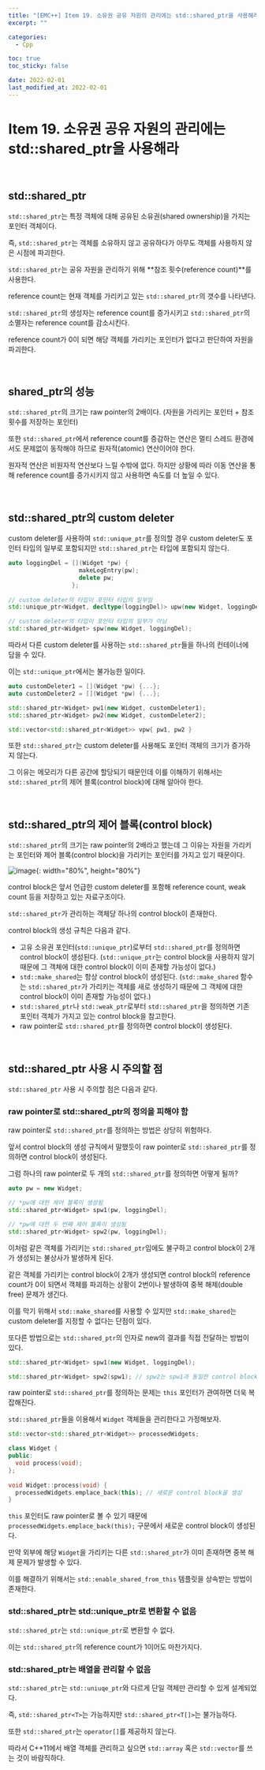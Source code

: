 ```yaml
---
title: "[EMC++] Item 19. 소유권 공유 자원의 관리에는 std::shared_ptr을 사용해라"
excerpt: ""

categories:
  - Cpp

toc: true
toc_sticky: false

date: 2022-02-01
last_modified_at: 2022-02-01
---
```


# Item 19. 소유권 공유 자원의 관리에는 std::shared_ptr을 사용해라

<br>

## std::shared_ptr

`std::shared_ptr`는 특정 객체에 대해 공유된 소유권(shared ownership)을 가지는 포인터 객체이다.

즉, `std::shared_ptr`는 객체를 소유하지 않고 공유하다가 아무도 객체를 사용하지 않은 시점에 파괴한다.

`std::shared_ptr`는 공유 자원을 관리하기 위해 **참조 횟수(reference count)**를 사용한다.

reference count는 현재 객체를 가리키고 있는 `std::shared_ptr`의 갯수를 나타낸다.

`std::shared_ptr`의 생성자는 reference count를 증가시키고 `std::shared_ptr`의 소멸자는 reference count를 감소시킨다.

reference count가 0이 되면 해당 객체를 가리키는 포인터가 없다고 판단하여 자원을 파괴한다.

<br>

## shared_ptr의 성능

`std::shared_ptr`의 크기는 raw pointer의 2배이다. (자원을 가리키는 포인터 + 참조 횟수를 저장하는 포인터)

또한 `std::shared_ptr`에서 reference count를 증감하는 연산은 멀티 스레드 환경에서도 문제없이 동작해야 하므로 원자적(atomic) 연산이어야 한다.

원자적 연산은 비원자적 연산보다 느릴 수밖에 없다. 하지만 상황에 따라 이동 연산을 통해 reference count를 증가시키지 않고 사용하면 속도를 더 높일 수 있다.

<br>

## std::shared_ptr의 custom deleter

custom deleter를 사용하여 `std::unique_ptr`를 정의할 경우 custom deleter도 포인터 타입의 일부로 포함되지만 `std::shared_ptr`는 타입에 포함되지 않는다.

```cpp
auto loggingDel = [](Widget *pw) {
                    makeLogEntry(pw);
                    delete pw;
                  };
 
// custom deleter의 타입이 포인터 타입의 일부임
std::unique_ptr<Widget, decltype(loggingDel)> upw(new Widget, loggingDel);

// custom deleter의 타입이 포인터 타입의 일부가 아님
std::shared_ptr<Widget> spw(new Widget, loggingDel);
```

따라서 다른 custom deleter를 사용하는 `std::shared_ptr`들을 하나의 컨테이너에 담을 수 있다.

이는 `std::unique_ptr`에서는 불가능한 일이다.

```cpp
auto customDeleter1 = [](Widget *pw) {...};
auto customDeleter2 = [](Widget *pw) {...};

std::shared_ptr<Widget> pw1(new Widget, customDeleter1);
std::shared_ptr<Widget> pw2(new Widget, customDeleter2);

std::vector<std::shared_ptr<Widget>> vpw{ pw1, pw2 }
```

또한 `std::shared_ptr`는 custom deleter를 사용해도 포인터 객체의 크기가 증가하지 않는다.

그 이유는 메모리가 다른 공간에 할당되기 때문인데 이를 이해하기 위해서는 `std::shared_ptr`의 제어 블록(control block)에 대해 알아야 한다.

<br>

## std::shared_ptr의 제어 블록(control block)

`std::shared_ptr`의 크기는 raw pointer의 2배라고 했는데 그 이유는 자원을 가리키는 포인터와 제어 블록(control block)을 가리키는 포인터를 가지고 있기 때문이다.

![image](https://user-images.githubusercontent.com/34677157/151982915-5042cd21-d5e9-4cbf-afe0-8f3193cc2210.png){: width="80%", height="80%"}

control block은 앞서 언급한 custom deleter를 포함해 reference count, weak count 등을 저장하고 있는 자료구조이다.

`std::shared_ptr`가 관리하는 객체당 하나의 control block이 존재한다.

control block의 생성 규칙은 다음과 같다.

- 고유 소유권 포인터(`std::unique_ptr`)로부터 `std::shared_ptr`를 정의하면 control block이 생성된다. (`std::unique_ptr`는 control block을 사용하지 않기 때문에 그 객체에 대한 control block이 이미 존재할 가능성이 없다.)
- `std::make_shared`는 항상 control block이 생성된다. (`std::make_shared` 함수는 `std::shared_ptr`가 가리키는 객체를 새로 생성하기 때문에 그 객체에 대한 control block이 이미 존재할 가능성이 없다.)
- `std::shared_ptr`나 `std::weak_ptr`로부터 `std::shared_ptr`을 정의하면 기존 포인터 객체가 가지고 있는 control block을 참고한다.
- raw pointer로 `std::shared_ptr`를 정의하면 control block이 생성된다.

<br>

## std::shared_ptr 사용 시 주의할 점

`std::shared_ptr` 사용 시 주의할 점은 다음과 같다.

### raw pointer로 std::shared_ptr의 정의을 피해야 함

raw pointer로 `std::shared_ptr`를 정의하는 방법은 상당히 위험하다.

앞서 control block의 생성 규칙에서 말했듯이 raw pointer로 `std::shared_ptr`를 정의하면 control block이 생성된다.

그럼 하나의 raw pointer로 두 개의 `std::shared_ptr`를 정의하면 어떻게 될까?

```cpp
auto pw = new Widget;

// *pw에 대한 제어 블록이 생성됨
std::shared_ptr<Widget> spw1(pw, loggingDel); 

// *pw에 대한 두 번째 제어 블록이 생성됨
std::shared_ptr<Widget> spw2(pw, loggingDel);
```

이처럼 같은 객체를 가리키는 `std::shared_ptr`임에도 불구하고 control block이 2개가 생성되는 불상사가 발생하게 된다.

같은 객체를 가리키는 control block이 2개가 생성되면 control block의 reference count가 0이 되면서 객체를 파괴하는 상황이 2번이나 발생하여 중복 해제(double free) 문제가 생긴다.

이를 막기 위해서 `std::make_shared`를 사용할 수 있지만 `std::make_shared`는 custom deleter를 지정할 수 없다는 단점이 있다.

또다른 방법으로는 `std::shared_ptr`의 인자로 new의 결과를 직접 전달하는 방법이 있다.

```cpp
std::shared_ptr<Widget> spw1(new Widget, loggingDel);

std::shared_ptr<Widget> spw2(spw1); // spw2는 spw1과 동일한 control block을 사용
```

raw pointer로 `std::shared_ptr`를 정의하는 문제는 `this` 포인터가 관여하면 더욱 복잡해진다.

`std::shared_ptr`들을 이용해서 `Widget` 객체들을 관리한다고 가정해보자.

```cpp
std::vector<std::shared_ptr<Widget>> processedWidgets;

class Widget {
public:
  void process(void);
};
 
void Widget::process(void) {
  processedWidgets.emplace_back(this); // 새로운 control block을 생성
}
```

`this` 포인터도 raw pointer로 볼 수 있기 때문에 `processedWidgets.emplace_back(this);` 구문에서 새로운 control block이 생성된다.

만약 외부에 해당 `Widget`을 가리키는 다른 `std::shared_ptr`가 이미 존재하면 중복 해제 문제가 발생할 수 있다.

이를 해결하기 위해서는 `std::enable_shared_from_this` 템플릿을 상속받는 방법이 존재한다.

### std::shared_ptr는 std::unique_ptr로 변환할 수 없음

`std::shared_ptr`는 `std::unique_ptr`로 변환할 수 없다.

이는 `std::shared_ptr`의 reference count가 1이어도 마찬가지다.

### std::shared_ptr는 배열을 관리할 수 없음

`std::shared_ptr`는 `std::uniuqe_ptr`와 다르게 단일 객체만 관리할 수 있게 설계되었다.

즉, `std::shared_ptr<T>`는 가능하지만 `std::shared_ptr<T[]>`는 불가능하다.

또한 `std::shared_ptr`는 `operator[]`를 제공하지 않는다. 

따라서 C++11에서 배열 객체를 관리하고 싶으면 `std::array` 혹은 `std::vector`를 쓰는 것이 바람직하다.

<br>